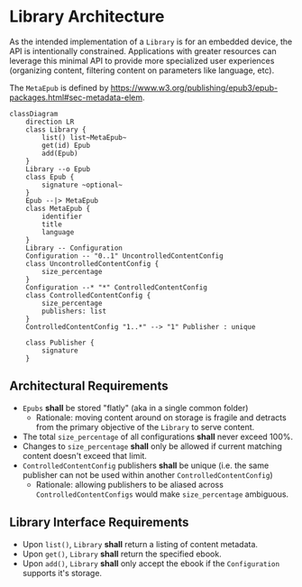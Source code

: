 Library Architecture
================================================================================
As the intended implementation of a `Library` is for an embedded device, the API
is intentionally constrained. Applications with greater resources can leverage
this minimal API to provide more specialized user experiences (organizing
content, filtering content on parameters like language, etc).

The `MetaEpub` is defined by
https://www.w3.org/publishing/epub3/epub-packages.html#sec-metadata-elem.

```mermaid
classDiagram
    direction LR
    class Library {
        list() list~MetaEpub~
        get(id) Epub
        add(Epub)
    }
    Library --o Epub
    class Epub {
        signature ~optional~
    }
    Epub --|> MetaEpub
    class MetaEpub {
        identifier
        title
        language
    }
    Library -- Configuration
    Configuration -- "0..1" UncontrolledContentConfig
    class UncontrolledContentConfig {
        size_percentage
    }
    Configuration --* "*" ControlledContentConfig
    class ControlledContentConfig {
        size_percentage
        publishers: list
    }
    ControlledContentConfig "1..*" --> "1" Publisher : unique

    class Publisher {
        signature
    }
```
Architectural Requirements
--------------------------------------------------------------------------------
* `Epubs` **shall** be stored "flatly" (aka in a single common folder)
    * Rationale: moving content around on storage is fragile and detracts from
        the primary objective of the `Library` to serve content.
* The total `size_percentage` of all configurations **shall** never exceed 100%.
* Changes to `size_percentage` **shall** only be allowed if current matching
    content doesn't exceed that limit.
* `ControlledContentConfig` publishers **shall** be unique (i.e. the same
    publisher can not be used within another `ControlledContentConfig`)
    * Rationale: allowing publishers to be aliased across
        `ControlledContentConfigs` would make `size_percentage` ambiguous.

Library Interface Requirements
--------------------------------------------------------------------------------
* Upon `list()`, `Library` **shall** return a listing of content metadata.
* Upon `get()`, `Library` **shall** return the specified ebook.
* Upon `add()`, `Library` **shall** only accept the ebook if the `Configuration`
    supports it's storage.
